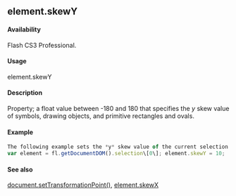 ## element.skewY

#### Availability

Flash CS3 Professional.

#### Usage

element.skewY

#### Description

Property; a float value between -180 and 180 that specifies the *y* skew value of symbols, drawing objects, and primitive rectangles and ovals.

#### Example

```javascript
The following example sets the *y* skew value of the current selection to 10:
var element = fl.getDocumentDOM().selection\[0\]; element.skewY = 10;

```
#### See also

[document.setTransformationPoint()](#!wielmic/developers-animatesdk-docs/test/Document_object/docu9939.md), [element.skewX](#!wielmic/developers-animatesdk-docs/test/Element_object/elemen20.md)
